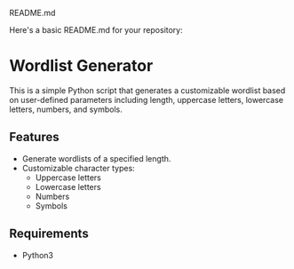 README.md

Here's a basic README.md for your repository:

# Wordlist Generator

This is a simple Python script that generates a customizable wordlist based on user-defined parameters including length, uppercase letters, lowercase letters, numbers, and symbols.

## Features

- Generate wordlists of a specified length.
- Customizable character types:
  - Uppercase letters
  - Lowercase letters
  - Numbers
  - Symbols

## Requirements

- Python3
